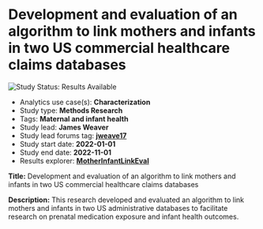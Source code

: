 Development and evaluation of an algorithm to link mothers and infants in two US commercial healthcare claims databases
=============

<img src="https://img.shields.io/badge/Study%20Status-Results%20Available-yellow.svg" alt="Study Status: Results Available">

-   Analytics use case(s): **Characterization**
-   Study type: **Methods Research**
-   Tags: **Maternal and infant health**
-   Study lead: **James Weaver**
-   Study lead forums tag: [**jweave17**](https://forums.ohdsi.org/u/jweave17/)
-   Study start date: **2022-01-01**
-   Study end date: **2022-11-01**
-   Results explorer: [**MotherInfantLinkEval**](https://data.ohdsi.org/MotherInfantLinkEval/)

**Title:** Development and evaluation of an algorithm to link mothers and infants in two US commercial healthcare claims databases

**Description:** This research developed and evaluated an algorithm to link mothers and infants in two US administrative databases to facilitate research on prenatal medication exposure and infant health outcomes.
